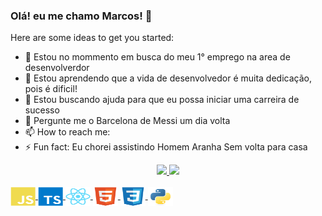 ### Olá! eu me chamo Marcos! 👋

Here are some ideas to get you started:

- 🔭 Estou no mommento em busca do meu 1° emprego na area de desenvolverdor
- 🌱 Estou aprendendo que a vida de desenvolvedor é muita dedicação, pois é dificil!
- 🤔 Estou buscando ajuda para que eu possa iniciar uma carreira de sucesso
- 💬 Pergunte me o Barcelona de Messi um dia volta
- 📫 How to reach me: 
- ⚡ Fun fact: Eu chorei assistindo Homem Aranha Sem volta para casa


<div align="center">
  <a href="https://github.com/marcoscruzoff">
  <img height="180em" src="https://github-readme-stats.vercel.app/api?username=marcoscruzoff&show_icons=true&theme=discord_old_blurple&include_all_commits=true&count_private=true"/>
  <img height="180em" src="https://github-readme-stats.vercel.app/api/top-langs/?username=marcoscruzoff&layout=compact&langs_count=7&theme=discord_old_blurple"/>
</div>
<div style="display: inline_block"><br>
  <img align="center" alt="Rafa-Js" height="30" width="40" src="https://raw.githubusercontent.com/devicons/devicon/master/icons/javascript/javascript-plain.svg">
  <img align="center" alt="Rafa-Ts" height="30" width="40" src="https://raw.githubusercontent.com/devicons/devicon/master/icons/typescript/typescript-plain.svg">
  <img align="center" alt="Rafa-React" height="30" width="40" src="https://raw.githubusercontent.com/devicons/devicon/master/icons/react/react-original.svg">
  <img align="center" alt="Rafa-HTML" height="30" width="40" src="https://raw.githubusercontent.com/devicons/devicon/master/icons/html5/html5-original.svg">
  <img align="center" alt="Rafa-CSS" height="30" width="40" src="https://raw.githubusercontent.com/devicons/devicon/master/icons/css3/css3-original.svg">
  <img align="center" alt="Rafa-Python" height="30" width="40" src="https://raw.githubusercontent.com/devicons/devicon/master/icons/python/python-original.svg">
 
</div>
